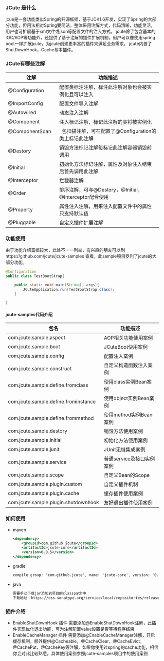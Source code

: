 ### JCute 是什么

jcue是一套功能类似Spring的开源框架，基于JDK1.6开发，实现了Spring的大部分功能，但用法相对Spring要简洁，整体采用注解方式，代码清晰，功能灵活，用户也可扩展基于xml文件或json等配置文件的注入方式。
jcute除了包含基本的IOC/AOP等功能外，还提供了基于注解的插件扩展机制，用户可以像使用spring boot一样扩展jcute，为jcute创建更丰富的插件来满足业务需求。
jcute内置了ShutDownHook，Cache基本插件。

### JCute有哪些注解
| 注解      | 功能描述 |
| --------- | -----|
| @Configuration  | 配置类标注注解，标注此注解对象也会被实例化且可以注入 |
| @ImportConfig  | 配置文件导入注解 |
| @Autowired  | 动态注入注解 |
| @Component     |   注入标记注解，标记此注解的类将被实例化 |
| @ComponentScan      |    包扫描注解，可在配置了@Configuration的类上标记此注解 |
| @Destory     |   销毁方法标记注解每标记此注解容器销毁前调用 |
| @Initial      |    初始化方法标记注解，属性及对象注入结束后首先调用此注解 |
| @Interceptor  | 拦截器注解 |
| @Order     |   排序注解，可与@Destory，@Initial，@Interceptor配合使用 |
| @Property      |    属性注入注解，用来注入配置文件中的属性只支持默认值 |
| @Pluggable     |   自定义插件扩展注解 |

### 功能使用

由于功能介绍篇幅较大，此处不一一列举，有兴趣的朋友可以到https://github.com/jcute/jcute-samples
查看，此sample项目罗列了jcute的大部分功能。
```java
@Configuration
public class TestBootStrap{

	public static void main(String[] args){
		JCuteApplication.run(TestBootStrap.class);
	}

}
```
#### jcute-samples代码介绍
| 包名      | 功能描述 |
| --------- | -----|
| com.jcute.sample.aspect  | AOP相关功能使用案例 |
| com.jcute.sample.boot  | JCuteBoot使用案例 |
| com.jcute.sample.config  | 配置注入案例 |
| com.jcute.sample.construct  | 自定义构造函数注入案例 |
| com.jcute.sample.define.fromclass  | 使用class实例Bean案例 |
| com.jcute.sample.define.frominstance  | 使用object实例Bean案例 |
| com.jcute.sample.define.frommethod  | 使用method实例Bean案例 |
| com.jcute.sample.destory  | 销毁方法使用案例 |
| com.jcute.sample.initial  | 初始化方法使用案例 |
| com.jcute.sample.junit  | JUnit无缝集成案例 |
| com.jcute.sample.service  | 普通service及接口实例案例 |
| com.jcute.sample.scope | 自定义Bean的Scope |
| com.jcute.sample.plugin.custom  | 自定义插件机制 |
| com.jcute.sample.plugin.cache  | 缓存插件使用案例 |
| com.jcute.sample.plugin.shutdownhook  | 友好退出插件使用案例 |


### 如何使用

+ maven
	```xml
	<dependency>
		<groupId>com.github.jcute</groupId>
		<artifactId>jcute-core</artifactId>
		<version>0.0.5</version>
	</dependency>
	```
+ gradle
	```xml
	compile group: 'com.github.jcute', name: 'jcute-core', version: '0.0.5'
	```
+ java
	```xml
	需要手动下载jar添加到项目的classpath中
	下载地址：https://oss.sonatype.org/service/local/repositories/releases/content/com/github/jcute/jcute-core/0.0.4/jcute-core-0.0.5.jar
	```

### 插件介绍

+ EnableShutDownHook 插件
	需要添加@EnableShutDownHook注解，此插件实现优化退出功能，可为注解配置value设置是否等待程序结束
+ EnableCacheManager 插件
	需要添加@EnableCacheManager注解，开启缓存机制，额外提供@Cacheable，@CacheClear，@CacheEvict，@CachePut，@CacheKey等注解，如果你使用过spring的cache功能，相信你会对此比较熟悉。具体使用案例参照jcute-samples项目中的使用案例